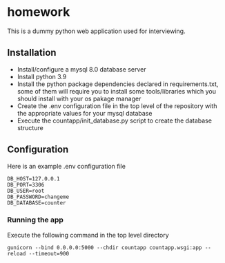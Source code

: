 # homework
This is a dummy python web application used for interviewing.

## Installation
- Install/configure a mysql 8.0 database server
- Install python 3.9
- Install the python package dependencies declared in requirements.txt, some of them will require you to install some tools/libraries which you should install with your os pakage manager
- Create the .env configuration file in the top level of the repository with the appropriate values for your mysql database
- Execute the countapp/init_database.py script to create the database structure

## Configuration
Here is an example .env configuration file
```
DB_HOST=127.0.0.1
DB_PORT=3306
DB_USER=root
DB_PASSWORD=changeme
DB_DATABASE=counter
```

### Running the app
Execute the following command in the top level directory
```
gunicorn --bind 0.0.0.0:5000 --chdir countapp countapp.wsgi:app --reload --timeout=900
```